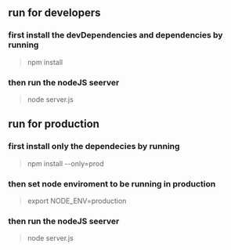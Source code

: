 ## run for developers <br/>
### first install the devDependencies and dependencies by running
> npm install

### then run the nodeJS seerver <br/>
> node server.js

## run for production

### first install only the dependecies by running
> npm install --only=prod
### then set node enviroment to be running in production
> export NODE_ENV=production
### then run the nodeJS seerver <br/>
> node server.js